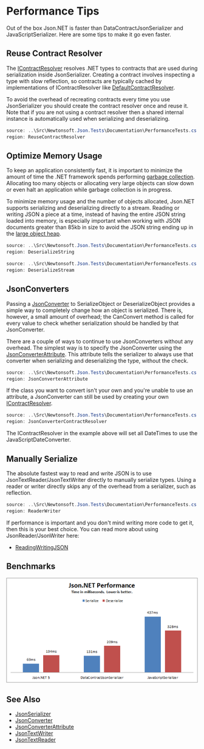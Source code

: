 ﻿# Performance Tips

Out of the box Json.NET is faster than DataContractJsonSerializer and JavaScriptSerializer. Here are some tips to make it go even faster.

## Reuse Contract Resolver

The [IContractResolver](/API/newtonsoft/json/serialization/icontractresolver/) resolves .NET types to contracts that are used during serialization inside JsonSerializer. Creating a contract involves inspecting a type with slow reflection, so contracts are typically cached by implementations of IContractResolver like [DefaultContractResolver](/API/newtonsoft/json/serialization/defaultcontractresolver/).

To avoid the overhead of recreating contracts every time you use JsonSerializer you should create the contract resolver once and reuse it. Note that if you are not using a contract resolver then a shared internal instance is automatically used when serializing and deserializing.

```csharp Reuse ContractResolver
source: ..\Src\Newtonsoft.Json.Tests\Documentation\PerformanceTests.cs
region: ReuseContractResolver
```

## Optimize Memory Usage

To keep an application consistently fast, it is important to minimize the amount of time the .NET framework spends performing [garbage collection](http://msdn.microsoft.com/en-us/library/ms973837.aspx). Allocating too many objects or allocating very large objects can slow down or even halt an application while garbage collection is in progress.

To minimize memory usage and the number of objects allocated, Json.NET supports serializing and deserializing directly to a stream. Reading or writing JSON a piece at a time, instead of having the entire JSON string loaded into memory, is especially important when working with JSON documents greater than 85kb in size to avoid the JSON string ending up in the [large object heap](http://msdn.microsoft.com/en-us/magazine/cc534993.aspx).

```csharp Deserialize String
source: ..\Src\Newtonsoft.Json.Tests\Documentation\PerformanceTests.cs
region: DeserializeString
```

```csharp Deserialize Stream
source: ..\Src\Newtonsoft.Json.Tests\Documentation\PerformanceTests.cs
region: DeserializeStream
```

## JsonConverters

Passing a [JsonConverter](/API/newtonsoft/json/jsonconverter/) to SerializeObject or DeserializeObject provides a simple way to completely change how an object is serialized. There is, however, a small amount of overhead; the CanConvert method is called for every value to check whether serialization should be handled by that JsonConverter.

There are a couple of ways to continue to use JsonConverters without any overhead. The simplest way is to specify the JsonConverter using the [JsonConverterAttribute](/API/newtonsoft/json/jsonconverterattribute/). This attribute tells the serializer to always use that converter when serializing and deserializing the type, without the check.

```csharp Use JsonConverter with JsonConverterAttribute
source: ..\Src\Newtonsoft.Json.Tests\Documentation\PerformanceTests.cs
region: JsonConverterAttribute
```

If the class you want to convert isn't your own and you're unable to use an attribute, a JsonConverter can still be used by creating your own [IContractResolver](/API/newtonsoft/json/serialization/icontractresolver/).

```csharp Use JsonConverter with IContractResolver
source: ..\Src\Newtonsoft.Json.Tests\Documentation\PerformanceTests.cs
region: JsonConverterContractResolver
```

The IContractResolver in the example above will set all DateTimes to use the JavaScriptDateConverter.

## Manually Serialize

The absolute fastest way to read and write JSON is to use JsonTextReader/JsonTextWriter directly to manually serialize types. Using a reader or writer directly skips any of the overhead from a serializer, such as reflection.

```csharp Manually serialize using JsonTextWriter
source: ..\Src\Newtonsoft.Json.Tests\Documentation\PerformanceTests.cs
region: ReaderWriter
```

If performance is important and you don't mind writing more code to get it, then this is your best choice. You can read more about using JsonReader/JsonWriter here:

- [ReadingWritingJSON](ReadingWritingJSON.md)

## Benchmarks

![Json.NET Performance](performance.png)

## See Also

- [JsonSerializer](/API/newtonsoft/json/jsonserializer/)
- [JsonConverter](/API/newtonsoft/json/jsonconverter/)
- [JsonConverterAttribute](/API/newtonsoft/json/jsonconverterattribute/)
- [JsonTextWriter](/API/newtonsoft/json/jsontextwriter/)
- [JsonTextReader](/API/newtonsoft/json/jsontextreader/)
